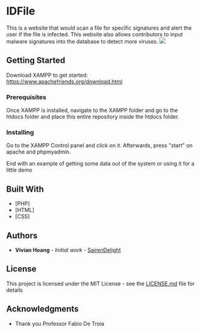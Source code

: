 # IDFile

This is a website that would scan a file for specific signatures and alert the user if the file is infected. This website also allows contributors to input malware signatures into the database to detect more viruses.
![](ID_File-min.png)

## Getting Started
Download XAMPP to get started: https://www.apachefriends.org/download.html

### Prerequisites

Once XAMPP is installed, navigate to the XAMPP folder and go to the htdocs folder and place this entire repository inside the htdocs folder.

### Installing
Go to the XAMPP Control panel and click on it. Afterwards, press "start" on apache and phpmyadmin.

End with an example of getting some data out of the system or using it for a little demo

## Built With

* [PHP]
* [HTML]
* [CSS]

## Authors

* **Vivian Hoang** - *Initial work* - [SairenDelight](https://github.com/SairenDelight)

## License

This project is licensed under the MIT License - see the [LICENSE.md](LICENSE.md) file for details

## Acknowledgments

* Thank you Professor Fabio De Troia
